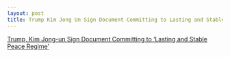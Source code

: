 ```yaml
---
layout: post
title: Trump Kim Jong Un Sign Document Committing to Lasting and Stable Peace Regime
---
```


[Trump, Kim Jong-un Sign Document Committing to ‘Lasting and Stable Peace Regime’](https://variety.com/2018/politics/news/president-trump-kim-jong-un-signing-agreement-summit-1202842231/)
